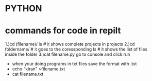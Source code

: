 # PYTHON 

# commands for code in repilt

1.)cd (filename)/
   ls               # it shows complete projects in projects
2.)cd foldername/   # it goes to the coressponding
   ls               # it shows the list of files inside the folder 
3.)cat filename.py
   go to console and click run
   
   
* when your doing programs in txt files save the format with .txt
* echo "kiran" >filename.txt
* cat filename.txt
